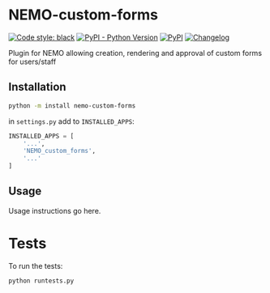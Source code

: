 # NEMO-custom-forms

[![Code style: black](https://img.shields.io/badge/code%20style-black-000000.svg)](https://github.com/psf/black)
[![PyPI - Python Version](https://img.shields.io/pypi/pyversions/NEMO-custom-forms?label=python)](https://www.python.org/downloads/release/python-3110/)
[![PyPI](https://img.shields.io/pypi/v/nemo-custom-forms?label=pypi%20version)](https://pypi.org/project/NEMO-custom-forms/)
[![Changelog](https://img.shields.io/github/v/tag/usnistgov/NEMO-custom-forms?include_prereleases&label=changelog)](https://github.com/usnistgov/NEMO-custom-forms/tags)

Plugin for NEMO allowing creation, rendering and approval of custom forms for users/staff

## Installation

```bash
python -m install nemo-custom-forms
```

in `settings.py` add to `INSTALLED_APPS`:

```python
INSTALLED_APPS = [
    '...',
    'NEMO_custom_forms',
    '...'
]
```

## Usage

Usage instructions go here.

# Tests

To run the tests:
```bash
python runtests.py
```
